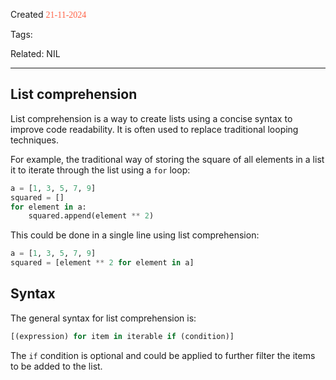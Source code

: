 
Created <font style="color:tomato; font-family:Consolas;">21-11-2024</font>

Tags: 

Related: NIL

****

## List comprehension

List comprehension is a way to create lists using a concise syntax to improve code readability. It is often used to replace traditional looping techniques.

For example, the traditional way of storing the square of all elements in a list it to iterate through the list using a `for` loop:

````python
a = [1, 3, 5, 7, 9]
squared = []
for element in a:
	squared.append(element ** 2)
````

This could be done in a single line using list comprehension:

````python
a = [1, 3, 5, 7, 9]
squared = [element ** 2 for element in a]
````


## Syntax

The general syntax for list comprehension is:

````python
[(expression) for item in iterable if (condition)]
````

The `if` condition is optional and could be applied to further filter the items to be added to the list.
